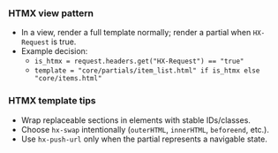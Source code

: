 ### HTMX view pattern
- In a view, render a full template normally; render a partial when `HX-Request` is true.
- Example decision:
  - `is_htmx = request.headers.get("HX-Request") == "true"`
  - `template = "core/partials/item_list.html" if is_htmx else "core/items.html"`

### HTMX template tips
- Wrap replaceable sections in elements with stable IDs/classes.
- Choose `hx-swap` intentionally (`outerHTML`, `innerHTML`, `beforeend`, etc.).
- Use `hx-push-url` only when the partial represents a navigable state.
